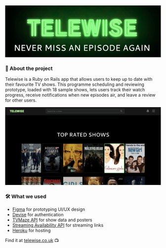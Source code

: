 [![Telewise banner](app/assets/images/telewise-logo.png)](https://www.telewise.co.uk)

### 📝 About the project

Telewise is a Ruby on Rails app that allows users to keep up to date with their favourite TV shows. This programme scheduling and reviewing prototype, loaded with 18 sample shows, lets users track their watch progress, receive notifications when new episodes air, and leave a review for other users.

![Telewise demo](app/assets/images/telewise-demo.gif)

### 🛠 What we used

- [Figma](https://www.figma.com/) for prototyping UI/UX design
- [Devise](https://github.com/heartcombo/devise) for authentication
- [TVMaze API](https://www.tvmaze.com/api) for show data and posters
- [Streaming Availability API](https://rapidapi.com/movie-of-the-night-movie-of-the-night-default/api/streaming-availability/) for streaming links
- [Heroku](https://heroku.com/) for hosting

Find it at [telewise.co.uk](https://www.telewise.co.uk) 📺
